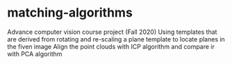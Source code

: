 # matching-algorithms
Advance computer vision course project (Fall 2020)
Using templates that are derived from rotating and re-scaling a plane template to locate planes in the fiven image
Align the point clouds with ICP algorithm and compare ir with PCA algorithm
